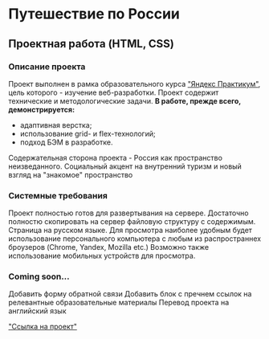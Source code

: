 # Путешествие по России
## Проектная работа (HTML, CSS)
### Описание проекта
Проект выполнен в рамка образовательного курса ["Яндекс Практикум"](https://practicum.yandex.ru "ЯП"), цель которого - изучение веб-разработки.
Проект содержит технические и методологические задачи.
__В работе, прежде всего, демонстрируется:__
 * адаптивная верстка;
 * использование grid- и flex-технологий;
 * подход БЭМ в разработке.

Содержательная сторона проекта - Россия как пространство неизведанного. Социальный акцент на внутренний туризм и новый взгляд на "знакомое" пространство

### Системные требования
Проект полностью готов для развертывания на сервере. Достаточно полностю скопировать на сервер файловую структуру с содержимым.
Страница на русском языке. Для просмотра наиболее удобным будет использование персонального компьютера с любым из распространнех броузеров (Chrome, Yandex, Mozilla etc.)
Возможно также использование мобильных устройств для просмотра.

### Coming soon...
Добавить форму обратной связи
Добавить блок с пречнем ссылок на релевантные образовательные материалы
Перевод проекта на английский язык

["Ссылка на проект"](https://alexanderbulatov.github.io/russian-travel/)
